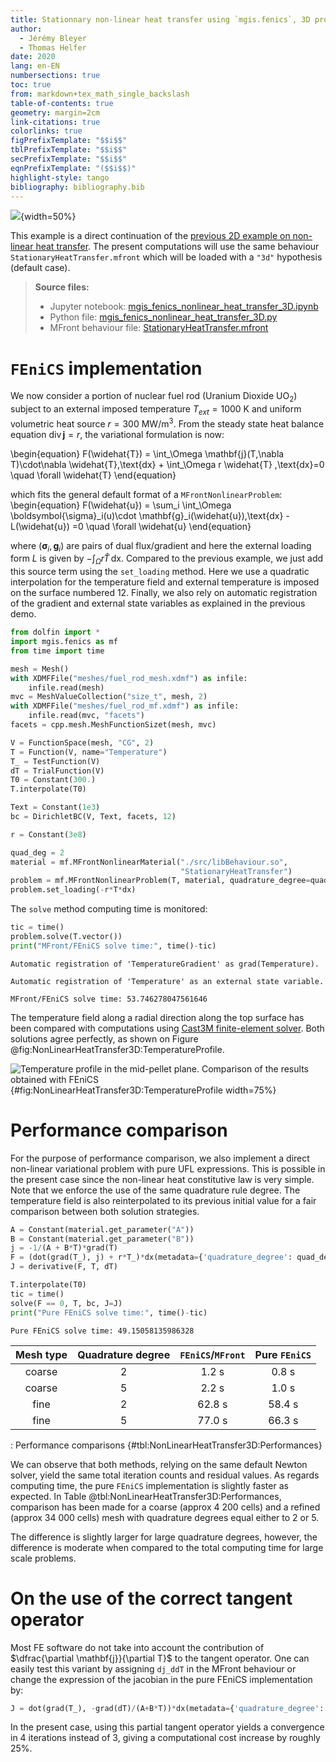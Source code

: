 ```yaml
---
title: Stationnary non-linear heat transfer using `mgis.fenics`, 3D problem and performance comparisons
author:
  - Jérémy Bleyer
  - Thomas Helfer
date: 2020
lang: en-EN
numbersections: true
toc: true
from: markdown+tex_math_single_backslash
table-of-contents: true
geometry: margin=2cm
link-citations: true
colorlinks: true
figPrefixTemplate: "$$i$$"
tblPrefixTemplate: "$$i$$"
secPrefixTemplate: "$$i$$"
eqnPrefixTemplate: "($$i$$)"
highlight-style: tango
bibliography: bibliography.bib
---
```



![](img/fuel_rod_solution.png ""){width=50%}

This example is a direct continuation of the [previous 2D example on non-linear heat transfer](./mgis_fenics_nonlinear_heat_transfer.html). The present computations will use the same behaviour `StationaryHeatTransfer.mfront` which will be loaded with a `"3d"` hypothesis (default case).

> **Source files:**
>
> * Jupyter notebook: [mgis_fenics_nonlinear_heat_transfer_3D.ipynb](https://gitlab.enpc.fr/navier-fenics/mgis-fenics-demos/raw/master/demos/nonlinear_heat_transfer/mgis_fenics_nonlinear_heat_transfer_3D.ipynb)
> * Python file: [mgis_fenics_nonlinear_heat_transfer_3D.py](https://gitlab.enpc.fr/navier-fenics/mgis-fenics-demos/raw/master/demos/nonlinear_heat_transfer/mgis_fenics_nonlinear_heat_transfer_3D.py)
> * MFront behaviour file: [StationaryHeatTransfer.mfront](https://gitlab.enpc.fr/navier-fenics/mgis-fenics-demos/raw/master/demos/nonlinear_heat_transfer/StationaryHeatTransfer.mfront)

# `FEniCS` implementation

We now consider a portion of nuclear fuel rod (Uranium Dioxide
$\text{UO}_2$) subject to an external imposed temperature
$T_{ext}=1000\text{ K}$ and uniform volumetric heat source $r=300 \text{
MW/m}^3$. From the steady state heat balance equation
$\operatorname{div}\mathbf{j} = r$, the variational formulation is now:

\begin{equation}
F(\widehat{T}) = \int_\Omega \mathbf{j}(T,\nabla T)\cdot\nabla \widehat{T}\,\text{dx} + \int_\Omega r \widehat{T} \,\text{dx}=0 \quad \forall \widehat{T}
\end{equation}

which fits the general default format of a `MFrontNonlinearProblem`:
\begin{equation}
F(\widehat{u}) = \sum_i \int_\Omega \boldsymbol{\sigma}_i(u)\cdot \mathbf{g}_i(\widehat{u})\,\text{dx} -L(\widehat{u}) =0 \quad \forall \widehat{u}
\end{equation}

where $(\boldsymbol{\sigma}_i,\mathbf{g}_i)$ are pairs of dual
flux/gradient and here the external loading form $L$ is given by
$-\int_\Omega r \widehat{T} \,\text{dx}$. Compared to the previous
example, we just add this source term using the `set_loading` method.
Here we use a quadratic interpolation for the temperature field and
external temperature is imposed on the surface numbered 12. Finally, we
also rely on automatic registration of the gradient and external state
variables as explained in the previous demo.


```python
from dolfin import *
import mgis.fenics as mf
from time import time

mesh = Mesh()
with XDMFFile("meshes/fuel_rod_mesh.xdmf") as infile:
    infile.read(mesh)
mvc = MeshValueCollection("size_t", mesh, 2)
with XDMFFile("meshes/fuel_rod_mf.xdmf") as infile:
    infile.read(mvc, "facets")
facets = cpp.mesh.MeshFunctionSizet(mesh, mvc)

V = FunctionSpace(mesh, "CG", 2)
T = Function(V, name="Temperature")
T_ = TestFunction(V)
dT = TrialFunction(V)
T0 = Constant(300.)
T.interpolate(T0)

Text = Constant(1e3)
bc = DirichletBC(V, Text, facets, 12)

r = Constant(3e8)

quad_deg = 2
material = mf.MFrontNonlinearMaterial("./src/libBehaviour.so",
                                      "StationaryHeatTransfer")
problem = mf.MFrontNonlinearProblem(T, material, quadrature_degree=quad_deg, bcs=bc)
problem.set_loading(-r*T*dx)
```

The `solve` method computing time is monitored:


```python
tic = time()
problem.solve(T.vector())
print("MFront/FEniCS solve time:", time()-tic)
```

    Automatic registration of 'TemperatureGradient' as grad(Temperature).
    
    Automatic registration of 'Temperature' as an external state variable.
    
    MFront/FEniCS solve time: 53.746278047561646


The temperature field along a radial direction along the top surface has
been compared with computations using [Cast3M finite-element
solver](http://www-cast3m.cea.fr/). Both solutions agree perfectly, as
shown on Figure @fig:NonLinearHeatTransfer3D:TemperatureProfile.

![Temperature profile in the mid-pellet plane. Comparison of the results obtained with `FEniCS`](img/Temperature_Castem_FEniCS.png ""){#fig:NonLinearHeatTransfer3D:TemperatureProfile width=75%}

# Performance comparison

For the purpose of performance comparison, we also implement a direct
non-linear variational problem with pure UFL expressions. This is
possible in the present case since the non-linear heat constitutive law
is very simple. Note that we enforce the use of the same quadrature rule
degree. The temperature field is also reinterpolated to its previous
initial value for a fair comparison between both solution strategies.

```python
A = Constant(material.get_parameter("A"))
B = Constant(material.get_parameter("B"))
j = -1/(A + B*T)*grad(T)
F = (dot(grad(T_), j) + r*T_)*dx(metadata={'quadrature_degree': quad_deg})
J = derivative(F, T, dT)

T.interpolate(T0)
tic = time()
solve(F == 0, T, bc, J=J)
print("Pure FEniCS solve time:", time()-tic)
```

    Pure FEniCS solve time: 49.15058135986328

|Mesh type | Quadrature degree | `FEniCS`/`MFront` | Pure `FEniCS` |
|:--------:|:-----------------:|:-----------------:|:-------------:|
| coarse   | 2                 |     1.2 s         | 0.8 s         |
| coarse   | 5                 |     2.2 s         | 1.0 s         |
| fine     | 2                 |     62.8 s        | 58.4 s        |
| fine     | 5                 |     77.0 s        | 66.3 s        | 

: Performance comparisons {#tbl:NonLinearHeatTransfer3D:Performances}

We can observe that both methods, relying on the same default Newton
solver, yield the same total iteration counts and residual values. As
regards computing time, the pure `FEniCS` implementation is slightly
faster as expected. In Table @tbl:NonLinearHeatTransfer3D:Performances,
comparison has been made for a coarse (approx 4 200 cells) and a refined
(approx 34 000 cells) mesh with quadrature degrees equal either to 2 or
5.

The difference is slightly larger for large quadrature degrees, however,
the difference is moderate when compared to the total computing time for
large scale problems.

# On the use of the correct tangent operator

Most FE software do not take into account the contribution of
$\dfrac{\partial \mathbf{j}}{\partial T}$ to the tangent operator. One
can easily test this variant by assigning `dj_ddT` in the MFront
behaviour or change the expression of the jacobian in the pure FEniCS
implementation by:

```python
J = dot(grad(T_), -grad(dT)/(A+B*T))*dx(metadata={'quadrature_degree': quad_deg})
```

In the present case, using this partial tangent operator yields a
convergence in 4 iterations instead of 3, giving a computational cost
increase by roughly 25%.
